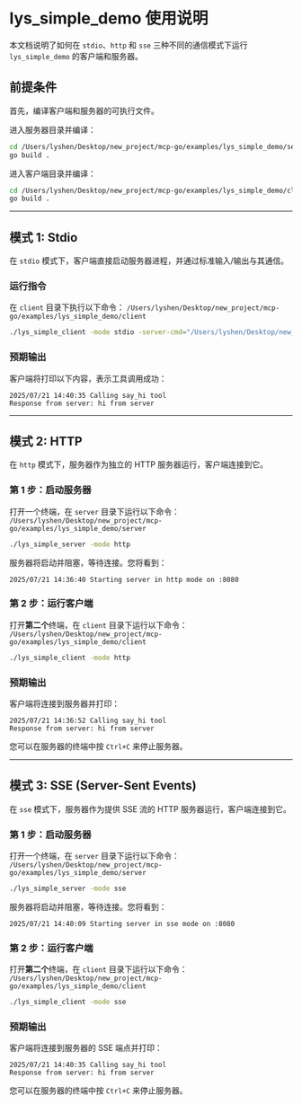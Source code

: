 # lys_simple_demo 使用说明

本文档说明了如何在 `stdio`、`http` 和 `sse` 三种不同的通信模式下运行 `lys_simple_demo` 的客户端和服务器。

## 前提条件

首先，编译客户端和服务器的可执行文件。

进入服务器目录并编译：
```bash
cd /Users/lyshen/Desktop/new_project/mcp-go/examples/lys_simple_demo/server
go build .
```

进入客户端目录并编译：
```bash
cd /Users/lyshen/Desktop/new_project/mcp-go/examples/lys_simple_demo/client
go build .
```

---

## 模式 1: Stdio

在 `stdio` 模式下，客户端直接启动服务器进程，并通过标准输入/输出与其通信。

### 运行指令

在 `client` 目录下执行以下命令：
`/Users/lyshen/Desktop/new_project/mcp-go/examples/lys_simple_demo/client`

```bash
./lys_simple_client -mode stdio -server-cmd="/Users/lyshen/Desktop/new_project/mcp-go/examples/lys_simple_demo/server/lys_simple_server -mode stdio"
```

### 预期输出

客户端将打印以下内容，表示工具调用成功：
```
2025/07/21 14:40:35 Calling say_hi tool
Response from server: hi from server
```

---

## 模式 2: HTTP

在 `http` 模式下，服务器作为独立的 HTTP 服务器运行，客户端连接到它。

### 第 1 步：启动服务器

打开一个终端，在 `server` 目录下运行以下命令：
`/Users/lyshen/Desktop/new_project/mcp-go/examples/lys_simple_demo/server`

```bash
./lys_simple_server -mode http
```

服务器将启动并阻塞，等待连接。您将看到：
```
2025/07/21 14:36:40 Starting server in http mode on :8080
```

### 第 2 步：运行客户端

打开**第二个**终端，在 `client` 目录下运行以下命令：
`/Users/lyshen/Desktop/new_project/mcp-go/examples/lys_simple_demo/client`

```bash
./lys_simple_client -mode http
```

### 预期输出

客户端将连接到服务器并打印：
```
2025/07/21 14:36:52 Calling say_hi tool
Response from server: hi from server
```
您可以在服务器的终端中按 `Ctrl+C` 来停止服务器。

---

## 模式 3: SSE (Server-Sent Events)

在 `sse` 模式下，服务器作为提供 SSE 流的 HTTP 服务器运行，客户端连接到它。

### 第 1 步：启动服务器

打开一个终端，在 `server` 目录下运行以下命令：
`/Users/lyshen/Desktop/new_project/mcp-go/examples/lys_simple_demo/server`

```bash
./lys_simple_server -mode sse
```

服务器将启动并阻塞，等待连接。您将看到：
```
2025/07/21 14:40:09 Starting server in sse mode on :8080
```

### 第 2 步：运行客户端

打开**第二个**终端，在 `client` 目录下运行以下命令：
`/Users/lyshen/Desktop/new_project/mcp-go/examples/lys_simple_demo/client`

```bash
./lys_simple_client -mode sse
```

### 预期输出

客户端将连接到服务器的 SSE 端点并打印：
```
2025/07/21 14:40:35 Calling say_hi tool
Response from server: hi from server
```
您可以在服务器的终端中按 `Ctrl+C` 来停止服务器。
